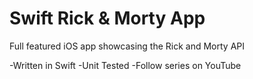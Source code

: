 # Swift Rick & Morty App

Full featured iOS app showcasing the Rick and Morty API

-Written in Swift
-Unit Tested
-Follow series on YouTube
